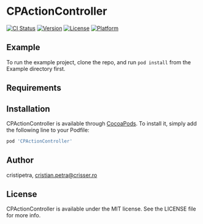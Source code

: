# CPActionController

[![CI Status](http://img.shields.io/travis/cristipetra/CPActionController.svg?style=flat)](https://travis-ci.org/cristipetra/CPActionController)
[![Version](https://img.shields.io/cocoapods/v/CPActionController.svg?style=flat)](http://cocoapods.org/pods/CPActionController)
[![License](https://img.shields.io/cocoapods/l/CPActionController.svg?style=flat)](http://cocoapods.org/pods/CPActionController)
[![Platform](https://img.shields.io/cocoapods/p/CPActionController.svg?style=flat)](http://cocoapods.org/pods/CPActionController)

## Example

To run the example project, clone the repo, and run `pod install` from the Example directory first.

## Requirements

## Installation

CPActionController is available through [CocoaPods](http://cocoapods.org). To install
it, simply add the following line to your Podfile:

```ruby
pod 'CPActionController'
```

## Author

cristipetra, cristian.petra@crisser.ro

## License

CPActionController is available under the MIT license. See the LICENSE file for more info.
